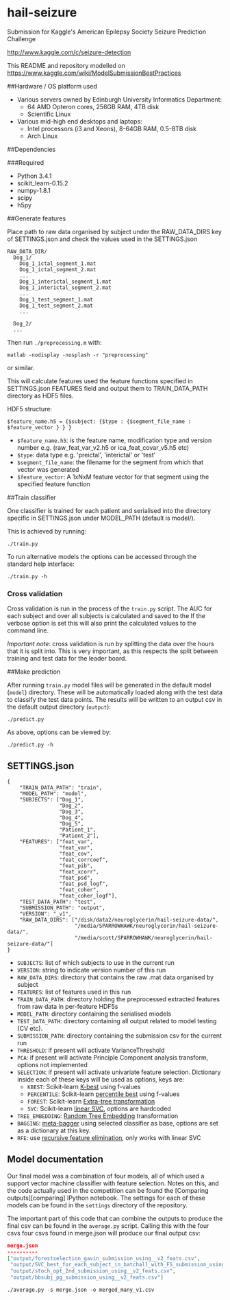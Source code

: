hail-seizure
============

Submission for Kaggle's American Epilepsy Society Seizure Prediction Challenge

http://www.kaggle.com/c/seizure-detection

This README and repository modelled on https://www.kaggle.com/wiki/ModelSubmissionBestPractices

##Hardware / OS platform used
 * Various servers owned by Edinburgh University Informatics Department: 
      - 64 AMD Opteron cores, 256GB RAM, 4TB disk 
      - Scientific Linux
 * Various mid-high end desktops and laptops:
      - Intel processors (i3 and Xeons), 8-64GB RAM, 0.5-8TB disk
      - Arch Linux

##Dependencies

###Required

 * Python 3.4.1
 * scikit_learn-0.15.2
 * numpy-1.8.1
 * scipy
 * h5py

##Generate features

Place path to raw data organised by subject under the RAW_DATA_DIRS key of SETTINGS.json and check the values used in the SETTINGS.json
```
RAW_DATA_DIR/
  Dog_1/
    Dog_1_ictal_segment_1.mat
    Dog_1_ictal_segment_2.mat
    ...
    Dog_1_interictal_segment_1.mat
    Dog_1_interictal_segment_2.mat
    ...
    Dog_1_test_segment_1.mat
    Dog_1_test_segment_2.mat
    ...

  Dog_2/
  ...
```


Then run `./preprocessing.m` with:
```
matlab -nodisplay -nosplash -r "preprocessing"
```
or similar.

This will calculate features used the feature functions specified in SETTINGS.json FEATURES field and output them to TRAIN_DATA_PATH directory as HDF5 files.

HDF5 structure: 

```
$feature_name.h5 = {$subject: {$type : {$segment_file_name : $feature_vector } } }

```

* `$feature_name.h5`: is the feature name, modification type and version number e.g. (raw_feat_var_v2.h5 or ica_feat_covar_v5.h5 etc)
* `$type`: data type e.g. 'preictal', 'interictal' or 'test'
* `$segment_file_name`: the filename for the segment from which that vector was generated
* `$feature_vector`: A 1xNxM feature vector for that segment using the specified feature function

##Train classifier

One classifier is trained for each patient and serialised into the directory specific in SETTINGS.json under MODEL_PATH (default is model/).

This is achieved by running:
```
./train.py
```

To run alternative models the options can be accessed through the standard
help interface:

```
./train.py -h
```

### Cross validation

Cross validation is run in the process of the `train.py` script.
The AUC for each subject and over all subjects is calculated and saved to the 
If the verbose option is set this will also print the calculated values to the command line.

_Important note_: cross validation is run by splitting the data over the hours that it is split into.
This is very important, as this respects the split between training and test data for the leader board.

##Make prediction

After running `train.py` model files will be generated in the default model 
(`model`) directory. These will be automatically loaded along with the test data
to classify the test data points. The results will be written to an output
csv in the default output directory (`output`):

```
./predict.py
```

As above, options can be viewed by:

```
./predict.py -h
```

## SETTINGS.json

```
{
    "TRAIN_DATA_PATH": "train", 
    "MODEL_PATH": "model", 
    "SUBJECTS": ["Dog_1",
                 "Dog_2",
                 "Dog_3",
                 "Dog_4",
                 "Dog_5",
                 "Patient_1",
                 "Patient_2"],
    "FEATURES": ["feat_var",
                 "feat_var", 
                 "feat_cov", 
                 "feat_corrcoef",
                 "feat_pib", 
                 "feat_xcorr", 
                 "feat_psd", 
                 "feat_psd_logf",
                 "feat_coher",
                 "feat_coher_logf"],
    "TEST_DATA_PATH": "test", 
    "SUBMISSION_PATH": "output",
    "VERSION": "_v1",
    "RAW_DATA_DIRS": ["/disk/data2/neuroglycerin/hail-seizure-data/",
                      "/media/SPARROWHAWK/neuroglycerin/hail-seizure-data/",
                      "/media/scott/SPARROWHAWK/neuroglycerin/hail-seizure-data/"]
}
```

* `SUBJECTS`: list of which subjects to use in the current run
* `VERSION`: string to indicate version number of this run
* `RAW_DATA_DIRS`: directory that contains the raw .mat data organised by subject
* `FEATURES`: list of features used in this run
* `TRAIN_DATA_PATH`: directory holding the preprocessed extracted features from raw data in per-feature HDF5s 
* `MODEL_PATH`: directory containing the serialised miodels
* `TEST_DATA_PATH`: directory containing all output related to model testing (CV etc).
* `SUBMISSION_PATH`: directory containing the submission csv for the current run
* `THRESHOLD`: if present will activate VarianceThreshold
* `PCA`: if present will activate Principle Component analysis transform, options
not implemented
* `SELECTION`: if present will activate univariate feature selection. Dictionary
inside each of these keys will be used as options, keys are:
    * `KBEST`: Scikit-learn [K-best][kbest] using f-values
    * `PERCENTILE`: Scikit-learn [percentile best][percentile] using f-values
    * `FOREST`: Scikit-learn [Extra-tree transformation][extra]
    * `SVC`: Scikit-learn [linear SVC][lsvc], options are hardcoded
* `TREE_EMBEDDING`: [Random Tree Embedding][rfembed] transformation
* `BAGGING`: [meta-bagger][meta] using selected classifier as base, options are 
set as a dictionary at this key.
* `RFE`: use [recursive feature elimination][rfe], only works with linear SVC

[kbest]: http://scikit-learn.org/stable/modules/generated/sklearn.feature_selection.SelectKBest.html
[percentile]: http://scikit-learn.org/stable/modules/generated/sklearn.feature_selection.SelectPercentile.html
[extra]: http://scikit-learn.org/stable/modules/generated/sklearn.ensemble.ExtraTreesClassifier.html
[lsvc]: http://scikit-learn.org/stable/modules/generated/sklearn.svm.LinearSVC.html
[rfembed]: http://scikit-learn.org/stable/modules/generated/sklearn.ensemble.RandomTreesEmbedding.html
[meta]: http://scikit-learn.org/stable/modules/generated/sklearn.ensemble.BaggingClassifier.html
[rfe]: http://scikit-learn.org/stable/auto_examples/plot_rfe_with_cross_validation.html

## Model documentation

Our final model was a combination of four models, all of which used a support 
vector machine classifier with feature selection. Notes on this, and the code
actually used in the competition can be found the [Comparing outputs][comparing]
IPython notebook. The settings for each of these models can be found in the 
`settings` directory of the repository.

The important part of this code that can combine the outputs to produce the
final csv can be found in the `average.py` script. Calling this with the 
four csvs four csvs found in merge.json will produce our final output csv:

```json
merge.json
----------
["output/forestselection_gavin_submission_using__v2_feats.csv",
 "output/SVC_best_for_each_subject_in_batchall_with_FS_submission_using__v3_feats.csv",
 "output/stoch_opt_2nd_submission_using__v2_feats.csv",
 "output/bbsubj_pg_submission_using__v2_feats.csv"]
```

```
./average.py -s merge.json -o merged_many_v1.csv
```


